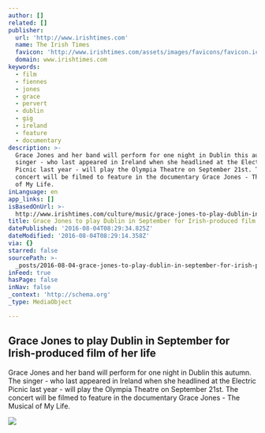 ```yaml
---
author: []
related: []
publisher:
  url: 'http://www.irishtimes.com'
  name: The Irish Times
  favicon: 'http://www.irishtimes.com/assets/images/favicons/favicon.ico'
  domain: www.irishtimes.com
keywords:
  - film
  - fiennes
  - jones
  - grace
  - pervert
  - dublin
  - gig
  - ireland
  - feature
  - documentary
description: >-
  Grace Jones and her band will perform for one night in Dublin this autumn. The
  singer - who last appeared in Ireland when she headlined at the Electric
  Picnic last year - will play the Olympia Theatre on September 21st. The
  concert will be filmed to feature in the documentary Grace Jones - The Musical
  of My Life.
inLanguage: en
app_links: []
isBasedOnUrl: >-
  http://www.irishtimes.com/culture/music/grace-jones-to-play-dublin-in-september-for-irish-produced-film-of-her-life-1.2743540
title: Grace Jones to play Dublin in September for Irish-produced film of her life
datePublished: '2016-08-04T08:29:34.825Z'
dateModified: '2016-08-04T08:29:14.358Z'
via: {}
starred: false
sourcePath: >-
  _posts/2016-08-04-grace-jones-to-play-dublin-in-september-for-irish-produced-f.md
inFeed: true
hasPage: false
inNav: false
_context: 'http://schema.org'
_type: MediaObject

---
```

<article style=""><h1>Grace Jones to play Dublin in September for Irish-produced film of her life</h1><p>Grace Jones and her band will perform for one night in Dublin this autumn. The singer - who last appeared in Ireland when she headlined at the Electric Picnic last year - will play the Olympia Theatre on September 21st. The concert will be filmed to feature in the documentary Grace Jones - The Musical of My Life.</p><img src="http://www.irishtimes.com/polopoly_fs/1.2743539.1470217101!/image/image.jpg" /></article>